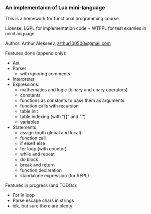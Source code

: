 ### An implementaion of Lua mini-language

This is a homework for functional programming course.

License: LGPL for implementation code + WTFPL for test examles in miniLanguage

Author: Arthur Alekseev, arthur100500@gmail.com

Features done (append only):

- Ast
- Parser
  - with ignoring comments
- Interpreter
- Expressions:
  - mathematics and logic (binary and unary operators)
  - constants
  - functions as constants to pass them as arguments
  - function calls with recursion
  - table init
  - table indexing (with "[]" and ".")
  - variables
- Statements
  - assign (both global and local)
  - function call
  - if elseif else
  - for loop (with counter)
  - while and repeat 
  - do block
  - break and return
  - function declaration
  - standalone expression (for REPL)
 
Features in progress (and TODOs):

- For in loop
- Parse escape chars in strings
- idk, but sure there are plenty

